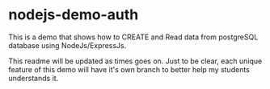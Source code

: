 # nodejs-demo-auth

This is a demo that shows how to CREATE and Read data from postgreSQL database using NodeJs/ExpressJs.

This readme will be updated as times goes on. Just to be clear, each unique feature of this demo will have it's own branch to better help my students understands it.  
